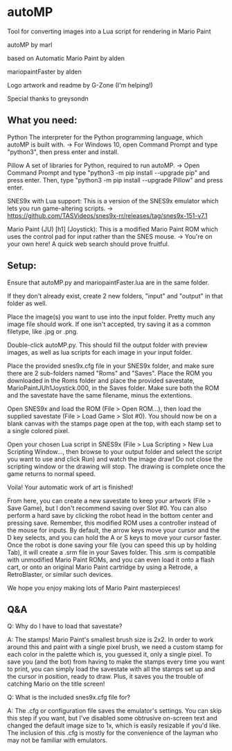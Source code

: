 # autoMP
Tool for converting images into a Lua script for rendering in Mario Paint

autoMP by marl

based on Automatic Mario Paint by alden

mariopaintFaster by alden

Logo artwork and readme by G-Zone (I'm helping!)

Special thanks to greysondn


## What you need:

Python
The interpreter for the Python programming language, which autoMP is built with.
-> For Windows 10, open Command Prompt and type "python3", then press enter and install.

Pillow
A set of libraries for Python, required to run autoMP.
-> Open Command Prompt and type "python3 -m pip install --upgrade pip" and press enter. Then, type "python3 -m pip install --upgrade Pillow" and press enter.

SNES9x with Lua support:
This is a version of the SNES9x emulator which lets you run game-altering scripts.
-> https://github.com/TASVideos/snes9x-rr/releases/tag/snes9x-151-v7.1

Mario Paint (JU) [h1] (Joystick):
This is a modified Mario Paint ROM which uses the control pad for input rather than the SNES mouse.
-> You're on your own here! A quick web search should prove fruitful.


## Setup:

Ensure that autoMP.py and mariopaintFaster.lua are in the same folder.

If they don't already exist, create 2 new folders, "input" and "output" in that folder as well.

Place the image(s) you want to use into the input folder. Pretty much any image file should work. If one isn't accepted, try saving it as a common filetype, like .jpg or .png.

Double-click autoMP.py. This should fill the output folder with preview images, as well as lua scripts for each image in your input folder.

Place the provided snes9x.cfg file in your SNES9x folder, and make sure there are 2 sub-folders named "Roms" and "Saves". Place the ROM you downloaded in the Roms folder and place the provided savestate, MarioPaintJUh1Joystick.000, in the Saves folder. Make sure both the ROM and the savestate have the same filename, minus the extentions.

Open SNES9x and load the ROM (File > Open ROM...), then load the supplied savestate (File > Load Game > Slot #0). You should now be on a blank canvas with the stamps page open at the top, with each stamp set to a single colored pixel.

Open your chosen Lua script in SNES9x (File > Lua Scripting > New Lua Scripting Window..., then browse to your output folder and select the script you want to use and click Run) and watch the image draw! Do not close the scripting window or the drawing will stop. The drawing is complete once the game returns to normal speed. 


Voila! Your automatic work of art is finished!


From here, you can create a new savestate to keep your artwork (File > Save Game), but I don't recommend saving over Slot #0. You can also perform a hard save by clicking the robot head in the bottom center and pressing save. Remember, this modified ROM uses a controller instead of the mouse for inputs. By default, the arrow keys move your cursor and the D key selects, and you can hold the A or S keys to move your cursor faster. Once the robot is done saving your file (you can speed this up by holding Tab), it will create a .srm file in your Saves folder. This .srm is compatible with unmodified Mario Paint ROMs, and you can even load it onto a flash cart, or onto an original Mario Paint  cartridge by using a Retrode, a RetroBlaster, or similar such devices. 

We hope you enjoy making lots of Mario Paint masterpieces!


## Q&A

Q: Why do I have to load that savestate?

A: The stamps! Mario Paint's smallest brush size is 2x2. In order to work around this and paint with a single pixel brush, we need a custom stamp for each color in the palette which is, you guessed it, only a single pixel. To save you (and the bot) from having to make the stamps every time you want to print, you can simply load the savestate with all the stamps set up and the cursor in position, ready to draw. Plus, it saves you the trouble of catching Mario on the title screen!

Q: What is the included snes9x.cfg file for?

A: The .cfg or configuration file saves the emulator's settings. You can skip this step if you want, but I've disabled some obtrusive on-screen text and changed the default image size to 1x, which is easily resizable if you'd like. The inclusion of this .cfg is mostly for the convenience of the layman who may not be familiar with emulators. 

